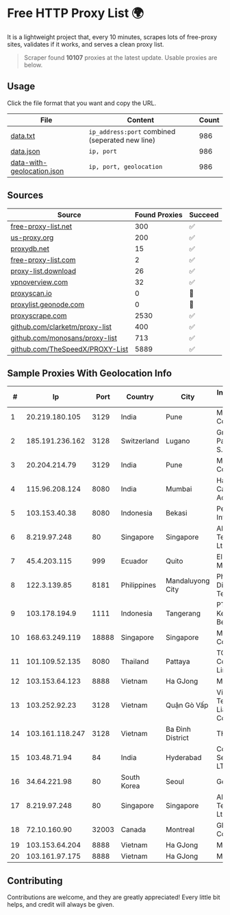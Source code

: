 
# Free HTTP Proxy List 🌍

It is a lightweight project that, every 10 minutes, scrapes lots of free-proxy sites, validates if it works, and serves a clean proxy list.


> Scraper found **10107** proxies at the latest update. Usable proxies are below.

## Usage

Click the file format that you want and copy the URL.


|File|Content|Count|
|----|-------|-----|
|[data.txt](https://raw.githubusercontent.com/themiralay/Proxy-List-World/master/data.txt)|`ip_address:port` combined (seperated new line)|986|
|[data.json](https://raw.githubusercontent.com/themiralay/Proxy-List-World/master/data.json)|`ip, port`|986|
|[data-with-geolocation.json](https://raw.githubusercontent.com/themiralay/Proxy-List-World/master/data-with-geolocation.json)|`ip, port, geolocation`|986|

## Sources

|Source|Found Proxies|Succeed|
|------|-------------|-------|
|[free-proxy-list.net](https://free-proxy-list.net)|300|✅|
|[us-proxy.org](https://www.us-proxy.org)|200|✅|
|[proxydb.net](http://proxydb.net)|15|✅|
|[free-proxy-list.com](https://free-proxy-list.com/?page=&port=&type%5B%5D=http&type%5B%5D=https&up_time=0&search=Search)|2|✅|
|[proxy-list.download](https://www.proxy-list.download/HTTP)|26|✅|
|[vpnoverview.com](https://vpnoverview.com/privacy/anonymous-browsing/free-proxy-servers)|32|✅|
|[proxyscan.io](https://www.proxyscan.io)|0|🚫|
|[proxylist.geonode.com](https://proxylist.geonode.com/api/proxy-list?limit=300&page=1&sort_by=lastChecked&sort_type=desc&protocols=http,https)|0|🚫|
|[proxyscrape.com](https://api.proxyscrape.com/v2/?request=displayproxies&protocol=http&timeout=10000&country=all&ssl=all&anonymity=all)|2530|✅|
|[github.com/clarketm/proxy-list](https://raw.githubusercontent.com/clarketm/proxy-list/master/proxy-list-raw.txt)|400|✅|
|[github.com/monosans/proxy-list](https://raw.githubusercontent.com/monosans/proxy-list/main/proxies/http.txt)|713|✅|
|[github.com/TheSpeedX/PROXY-List](https://raw.githubusercontent.com/TheSpeedX/PROXY-List/master/http.txt)|5889|✅|


## Sample Proxies With Geolocation Info

|#|Ip|Port|Country|City|Internet Service Provider|
|-|--|----|-------|----|-------------------------|
|1|20.219.180.105|3129|India|Pune|Microsoft Corporation|
|2|185.191.236.162|3128|Switzerland|Lugano|Grupo Panaglobal 15 S.A|
|3|20.204.214.79|3129|India|Pune|Microsoft Corporation|
|4|115.96.208.124|8080|India|Mumbai|Hathway IP over Cable Internet Access|
|5|103.153.40.38|8080|Indonesia|Bekasi|Persada Nayaka Infotama|
|6|8.219.97.248|80|Singapore|Singapore|Alibaba (US) Technology Co., Ltd.|
|7|45.4.203.115|999|Ecuador|Quito|Eliana Vanessa Morocho Oña|
|8|122.3.139.85|8181|Philippines|Mandaluyong City|Philippine Long Distance Telephone Co.|
|9|103.178.194.9|1111|Indonesia|Tangerang|PT Jaringan Keluarga Bersama|
|10|168.63.249.119|18888|Singapore|Singapore|Microsoft Corporation|
|11|101.109.52.135|8080|Thailand|Pattaya|TOT Public Company Limited|
|12|103.153.64.123|8888|Vietnam|Ha GJong|MAT-HN|
|13|103.252.92.23|3128|Vietnam|Quận Gò Vấp|Viet Digital Technology Liability Company|
|14|103.161.118.247|3128|Vietnam|Ba Đình District|THIENCO|
|15|103.48.71.94|84|India|Hyderabad|Country Online Services PVT LTD|
|16|34.64.221.98|80|South Korea|Seoul|Google LLC|
|17|8.219.97.248|80|Singapore|Singapore|Alibaba (US) Technology Co., Ltd.|
|18|72.10.160.90|32003|Canada|Montreal|GloboTech Communications|
|19|103.153.64.204|8888|Vietnam|Ha GJong|MAT-HN|
|20|103.161.97.175|8888|Vietnam|Ha GJong|MXGROUP|



## Contributing

Contributions are welcome, and they are greatly appreciated! Every
little bit helps, and credit will always be given.

